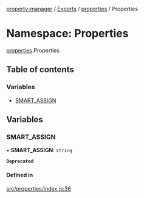 [property-manager](../README.md) / [Exports](../modules.md) / [properties](properties-1.md) / Properties

# Namespace: Properties

[properties](properties-1.md).Properties

## Table of contents

### Variables

- [SMART\_ASSIGN](properties-1.Properties.md#smart_assign)

## Variables

### SMART\_ASSIGN

• **SMART\_ASSIGN**: `string`

**`Deprecated`**

#### Defined in

[src/properties/index.js:36](https://github.com/snowyu/property-manager.js/blob/4242c0a/src/properties/index.js#L36)
